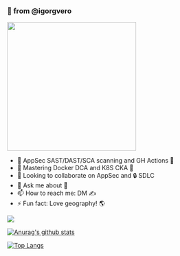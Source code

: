 ### 👋 from @igorgvero

<img src="https://user-images.githubusercontent.com/46729371/185280172-af8c1610-0bfd-4220-8a3f-44a08842e4b7.png" width="300" />

- 🔭 AppSec SAST/DAST/SCA scanning and GH Actions 💯
- 🌱 Mastering Docker DCA and K8S CKA 📖
- 👯 Looking to collaborate on AppSec and 🔒 SDLC
- 💬 Ask me about 🎏
- 📫 How to reach me: DM ✍️
- ⚡ Fun fact: Love geography! 🌎


![](https://komarev.com/ghpvc/?username=igorgvero)

[![Anurag's github stats](https://github-readme-stats.vercel.app/api?username=igorgvero&count_private=true&show_icons=true&theme=graywhite)](https://github.com/anuraghazra/github-readme-stats)

[![Top Langs](https://github-readme-stats.vercel.app/api/top-langs/?username=igorgvero&layout=compact&theme=graywhite)](https://github.com/anuraghazra/github-readme-stats)
